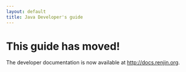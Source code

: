 ```yaml
---
layout: default
title: Java Developer's guide
---
```


This guide has moved!
=====================

The developer documentation is now available at <http://docs.renjin.org>.
